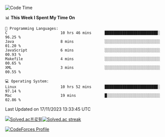 
<!--START_SECTION:waka-->
![Code Time](http://img.shields.io/badge/Code%20Time-3%2C067%20hrs%2027%20mins-blue)

📊 **This Week I Spent My Time On** 

```text
💬 Programming Languages: 
C                        10 hrs 46 mins      ████████████████████████░   96.25 % 
Java                     8 mins              ░░░░░░░░░░░░░░░░░░░░░░░░░   01.20 % 
JavaScript               6 mins              ░░░░░░░░░░░░░░░░░░░░░░░░░   00.93 % 
Makefile                 4 mins              ░░░░░░░░░░░░░░░░░░░░░░░░░   00.65 % 
XML                      3 mins              ░░░░░░░░░░░░░░░░░░░░░░░░░   00.55 % 

💻 Operating System: 
Linux                    10 hrs 52 mins      ████████████████████████░   97.14 % 
Mac                      19 mins             █░░░░░░░░░░░░░░░░░░░░░░░░   02.86 % 
```


 Last Updated on 17/11/2023 13:33:45 UTC
<!--END_SECTION:waka-->


[![Solved.ac프로필](http://mazassumnida.wtf/api/generate_badge?boj=hckim96)](https://solved.ac/hckim96)[![Solved.ac streak](http://mazandi.herokuapp.com/api?handle=hckim96&theme=dark)](https://solved.ac/hckim96)


[![CodeForces Profile](https://cf.leed.at?id=hckim96)](https://codeforces.com/profile/hckim96)

